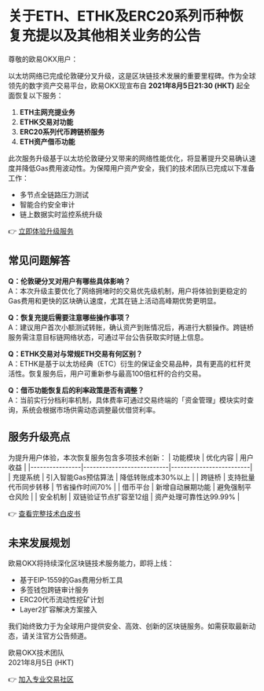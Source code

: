 # 关于ETH、ETHK及ERC20系列币种恢复充提以及其他相关业务的公告

尊敬的欧易OKX用户：

以太坊网络已完成伦敦硬分叉升级，这是区块链技术发展的重要里程碑。作为全球领先的数字资产交易平台，欧易OKX现宣布自 **2021年8月5日21:30 (HKT)** 起全面恢复以下服务：

1. **ETH主网充提业务**  
2. **ETHK交易对功能**  
3. **ERC20系列代币跨链桥服务**  
4. **ETH资产借币功能**

此次服务升级基于以太坊伦敦硬分叉带来的网络性能优化，将显著提升交易确认速度并降低Gas费用波动性。为保障用户资产安全，我们的技术团队已完成以下准备工作：
- 多节点全链路压力测试
- 智能合约安全审计
- 链上数据实时监控系统升级

👉 [立即体验升级服务](https://bit.ly/okx_welcome)

## 常见问题解答

**Q：伦敦硬分叉对用户有哪些具体影响？**  
A：本次升级主要优化了网络拥堵时的交易优先级机制，用户将体验到更稳定的Gas费用和更快的区块确认速度，尤其在链上活动高峰期优势更明显。

**Q：恢复充提后需要注意哪些操作事项？**  
A：建议用户首次小额测试转账，确认资产到账情况后，再进行大额操作。跨链桥服务需注意目标链网络状态，可通过平台公告获取实时链上信息。

**Q：ETHK交易对与常规ETH交易有何区别？**  
A：ETHK是基于以太坊经典（ETC）衍生的保证金交易品种，具有更高的杠杆灵活性。恢复服务后，用户可重新参与最高100倍杠杆的合约交易。

**Q：借币功能恢复后的利率政策是否有调整？**  
A：当前实行分档利率机制，具体费率可通过交易终端的「资金管理」模块实时查询，系统会根据市场供需动态调整最优借贷利率。

## 服务升级亮点

为提升用户体验，本次恢复服务包含多项技术创新：
| 功能模块       | 优化内容                  | 用户收益                |
|----------------|---------------------------|-------------------------|
| 充提系统       | 引入智能Gas预估算法       | 降低转账成本30%以上     |
| 跨链桥         | 支持批量代币同步转移      | 节省操作时间70%         |
| 借币平台       | 新增自动展期功能          | 避免强制平仓风险        |
| 安全机制       | 双链验证节点扩容至12组    | 资产处理可靠性达99.99%  |

👉 [查看完整技术白皮书](https://bit.ly/okx_welcome)

## 未来发展规划

欧易OKX将持续深化区块链技术服务能力，即将上线：
- 基于EIP-1559的Gas费用分析工具
- 多签钱包跨链审计服务
- ERC20代币流动性挖矿计划
- Layer2扩容解决方案接入

我们始终致力于为全球用户提供安全、高效、创新的区块链服务。如需获取最新动态，请关注官方公告频道。

欧易OKX技术团队  
2021年8月5日 (HKT)

👉 [加入专业交易社区](https://bit.ly/okx_welcome)